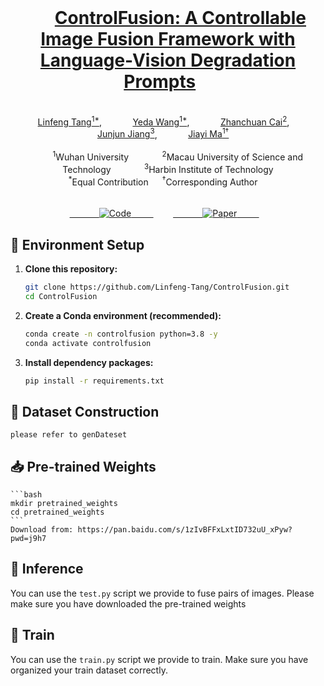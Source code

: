 <div align="center">
    <h1>
      <a href="https://arxiv.org/pdf/2503.23356?" target="_blank">ControlFusion: A Controllable Image Fusion Framework with Language-Vision Degradation Prompts</a>
    </h1>
    <div>
        <a href='https://github.com/Linfeng-Tang' target='_blank'>Linfeng Tang<sup>1*</sup></a>,&emsp;
        <a href='https://github.com/LfWhat' target='_blank'>Yeda Wang<sup>1*</sup></a>,&emsp;
        <a href='#' target='_blank'>Zhanchuan Cai<sup>2</sup></a>,&emsp;
        <a href='#' target='_blank'>Junjun Jiang<sup>3</sup></a>,&emsp;
        <a href='https://sites.google.com/site/jiayima2013' target='_blank'>Jiayi Ma<sup>1&#8224;</sup></a>
    </div>
    <div>
        <sup>1</sup>Wuhan University &emsp;
        <sup>2</sup>Macau University of Science and Technology &emsp;
        <sup>3</sup>Harbin Institute of Technology <br>
        <sup>*</sup>Equal Contribution &emsp; <sup>&#8224;</sup>Corresponding Author
    </div>
    <br>
    <div>
        <a href="https://github.com/Linfeng-Tang/ControlFusion" target='_blank'>
            <img src="https://img.shields.io/badge/🌟-Code-blue?style=for-the-badge&logo=github" alt="Code">
        </a>
        <a href="https://arxiv.org/pdf/2503.23356?" target='_blank'>
            <img src="https://img.shields.io/badge/arXiv-2503.23356-b31b1b?style=for-the-badge&logo=arxiv" alt="Paper">
        </a>
    </div>
</div>


## 🔧 Environment Setup
1.  **Clone this repository:**
    ```bash
    git clone https://github.com/Linfeng-Tang/ControlFusion.git
    cd ControlFusion
    ```

2.  **Create a Conda environment (recommended):**
    ```bash
    conda create -n controlfusion python=3.8 -y
    conda activate controlfusion
    ```

3.  **Install dependency packages:**
    ```bash
    pip install -r requirements.txt
    ```
## 📂 Dataset Construction
    please refer to genDateset

## 📥 Pre-trained Weights
    ```bash
    mkdir pretrained_weights
    cd pretrained_weights
    ```
    Download from: https://pan.baidu.com/s/1zIvBFFxLxtID732uU_xPyw?pwd=j9h7
## 🧪 Inference

You can use the `test.py` script we provide to fuse pairs of images. Please make sure you have downloaded the pre-trained weights

## 🚂 Train

You can use the `train.py` script we provide to train. Make sure you have organized your train dataset correctly.

